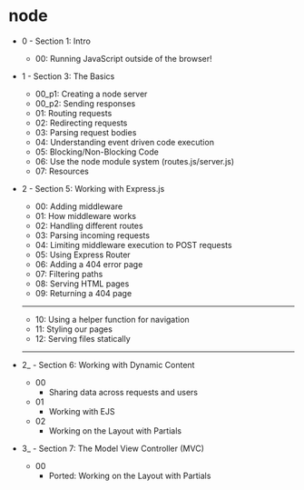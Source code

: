 # node

* 0 - Section 1: Intro
    * 00: Running JavaScript outside of the browser!

* 1 - Section 3: The Basics
    * 00_p1: Creating a node server
    * 00_p2: Sending responses
    * 01: Routing requests
    * 02: Redirecting requests
    * 03: Parsing request bodies
    * 04: Understanding event driven code execution
    * 05: Blocking/Non-Blocking Code
    * 06: Use the node module system (routes.js/server.js)
    * 07: Resources

* 2 - Section 5: Working with Express.js
    * 00: Adding middleware
    * 01: How middleware works
    * 02: Handling different routes
    * 03: Parsing incoming requests
    * 04: Limiting middleware execution to POST requests
    * 05: Using Express Router
    * 06: Adding a 404 error page
    * 07: Filtering paths
    * 08: Serving HTML pages
    * 09: Returning a 404 page

    ********************************* 
    * 10: Using a helper function for navigation
    * 11: Styling our pages
    * 12: Serving files statically
    *********************************

* 2_ - Section 6: Working with Dynamic Content
    * 00
        * Sharing data across requests and users
    * 01
        * Working with EJS
    * 02
        * Working on the Layout with Partials

* 3_ - Section 7: The Model View Controller (MVC)
    * 00
        * Ported: Working on the Layout with Partials
